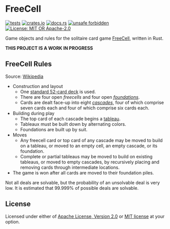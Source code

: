 # FreeCell

[![tests](https://github.com/Arman-Mielke/freecell-rs/workflows/tests/badge.svg)](https://github.com/Arman-Mielke/freecell-rs/actions)
[![crates.io](https://img.shields.io/crates/v/freecell)](https://crates.io/crates/freecell)
[![docs.rs](https://docs.rs/freecell/badge.svg)](https://docs.rs/freecell)
[![unsafe forbidden](https://img.shields.io/badge/unsafe-forbidden-success.svg)](https://github.com/rust-secure-code/safety-dance/)
[![License: MIT OR Apache-2.0](https://img.shields.io/crates/l/freecell)](#license)


Game objects and rules for the solitaire card game [FreeCell](https://en.wikipedia.org/wiki/FreeCell), written in Rust.

**THIS PROJECT IS A WORK IN PROGRESS**



## FreeCell Rules

Source: [Wikipedia](https://en.wikipedia.org/wiki/FreeCell#Rules)

- Construction and layout
    - One [standard 52-card deck](https://en.wikipedia.org/wiki/Standard_52-card_deck) is used.
    - There are four open *freecells* and four open [*foundations*](https://en.wikipedia.org/wiki/Glossary_of_patience_terms#Foundation).
    - Cards are dealt face-up into eight [*cascades*](https://en.wikipedia.org/wiki/Glossary_of_patience_terms#Deal_terms), four of which comprise seven cards each and four of which comprise six cards each.
- Building during play
    - The top card of each cascade begins a [tableau](https://en.wikipedia.org/wiki/Glossary_of_patience_terms#Layout_terms).
    - Tableaux must be built down by alternating colors.
    - Foundations are built up by suit.
- Moves
    - Any freecell card or top card of any cascade may be moved to build on a tableau, or moved to an empty cell, an empty cascade, or its foundation.
    - Complete or partial tableaus may be moved to build on existing tableaus, or moved to empty cascades, by recursively placing and removing cards through intermediate locations.
- The game is won after all cards are moved to their foundation piles.

Not all deals are solvable, but the probability of an unsolvable deal is very low. It is estimated that 99.999% of possible deals are solvable.



## License

Licensed under either of <a href="LICENSE-APACHE">Apache License, Version 2.0</a> or <a href="LICENSE-MIT">MIT license</a> at your option.
